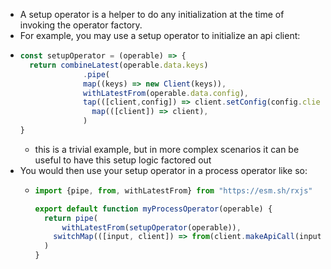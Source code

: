- A setup operator is a helper to do any initialization at the time of invoking the operator factory.
- For example, you may use a setup operator to initialize an api client:
- ```javascript
  const setupOperator = (operable) => {
    return combineLatest(operable.data.keys)
    			.pipe(
      			map((keys) => new Client(keys)),
      			withLatestFrom(operable.data.config),
      			tap(([client,config]) => client.setConfig(config.clientConfig)),
                  map(([client]) => client),
    			)
  }
  ```
	- this is a trivial example, but in more complex scenarios it can be useful to have this setup logic factored out
- You would then use your setup operator in a process operator like so:
	- ```javascript
	  import {pipe, from, withLatestFrom} from "https://esm.sh/rxjs"
	  
	  export default function myProcessOperator(operable) {
	    return pipe(
	    	withLatestFrom(setupOperator(operable)),
	      switchMap(([input, client]) => from(client.makeApiCall(input)))
	    )
	  }
	  ```